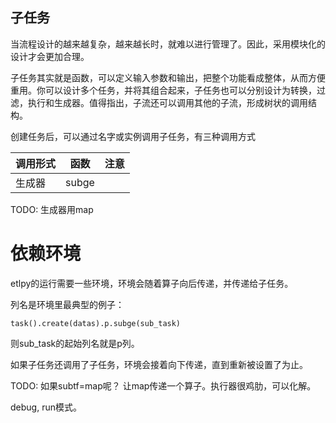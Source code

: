 ## 子任务

当流程设计的越来越复杂，越来越长时，就难以进行管理了。因此，采用模块化的设计才会更加合理。

子任务其实就是函数，可以定义输入参数和输出，把整个功能看成整体，从而方便重用。你可以设计多个任务，并将其组合起来，子任务也可以分别设计为转换，过滤，执行和生成器。值得指出，子流还可以调用其他的子流，形成树状的调用结构。

创建任务后，可以通过名字或实例调用子任务，有三种调用方式

| 调用形式 | 函数  | 注意  |
| --      | --   |  --   |
| 生成器  |  subge 

TODO: 生成器用map



# 依赖环境

etlpy的运行需要一些环境，环境会随着算子向后传递，并传递给子任务。

列名是环境里最典型的例子：

`task().create(datas).p.subge(sub_task)`

则sub_task的起始列名就是p列。

如果子任务还调用了子任务，环境会接着向下传递，直到重新被设置了为止。

TODO: 如果subtf=map呢？ 让map传递一个算子。执行器很鸡肋，可以化解。

debug, run模式。